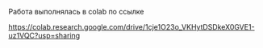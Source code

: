 Работа выполнялась в colab по ссылке

https://colab.research.google.com/drive/1cje1O23o_VKHytDSDkeX0GVE1-uz1VQC?usp=sharing
